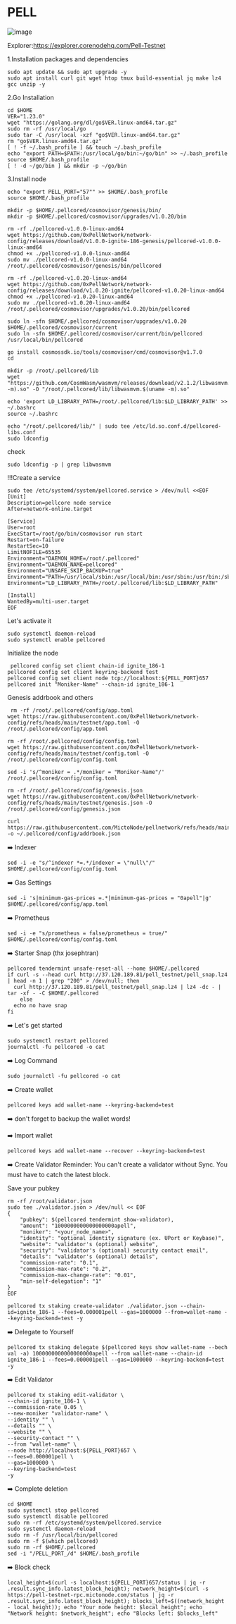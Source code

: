 # PELL
![image](https://github.com/user-attachments/assets/62eaa453-7b3c-442e-9c4e-5b2ef993d10c)




Explorer:https://explorer.corenodehq.com/Pell-Testnet



1.Installation packages and dependencies

```shell
sudo apt update && sudo apt upgrade -y
sudo apt install curl git wget htop tmux build-essential jq make lz4 gcc unzip -y
```

2.Go Installation
```shell
cd $HOME
VER="1.23.0"
wget "https://golang.org/dl/go$VER.linux-amd64.tar.gz"
sudo rm -rf /usr/local/go
sudo tar -C /usr/local -xzf "go$VER.linux-amd64.tar.gz"
rm "go$VER.linux-amd64.tar.gz"
[ ! -f ~/.bash_profile ] && touch ~/.bash_profile
echo "export PATH=$PATH:/usr/local/go/bin:~/go/bin" >> ~/.bash_profile
source $HOME/.bash_profile
[ ! -d ~/go/bin ] && mkdir -p ~/go/bin
```

3.Install node
```shell
echo "export PELL_PORT="57"" >> $HOME/.bash_profile
source $HOME/.bash_profile
```
```shell
mkdir -p $HOME/.pellcored/cosmovisor/genesis/bin/
mkdir -p $HOME/.pellcored/cosmovisor/upgrades/v1.0.20/bin
```
```shell
rm -rf ./pellcored-v1.0.0-linux-amd64
wget https://github.com/0xPellNetwork/network-config/releases/download/v1.0.0-ignite-186-genesis/pellcored-v1.0.0-linux-amd64
chmod +x ./pellcored-v1.0.0-linux-amd64
sudo mv ./pellcored-v1.0.0-linux-amd64 /root/.pellcored/cosmovisor/genesis/bin/pellcored
```
```shell
rm -rf ./pellcored-v1.0.20-linux-amd64
wget https://github.com/0xPellNetwork/network-config/releases/download/v1.0.20-ignite/pellcored-v1.0.20-linux-amd64
chmod +x ./pellcored-v1.0.20-linux-amd64
sudo mv ./pellcored-v1.0.20-linux-amd64 /root/.pellcored/cosmovisor/upgrades/v1.0.20/bin/pellcored
```

```shell
sudo ln -sfn $HOME/.pellcored/cosmovisor/upgrades/v1.0.20 $HOME/.pellcored/cosmovisor/current
sudo ln -sfn $HOME/.pellcored/cosmovisor/current/bin/pellcored /usr/local/bin/pellcored
```
```shell
go install cosmossdk.io/tools/cosmovisor/cmd/cosmovisor@v1.7.0
cd
```

```shell
mkdir -p /root/.pellcored/lib
wget "https://github.com/CosmWasm/wasmvm/releases/download/v2.1.2/libwasmvm.$(uname -m).so" -O "/root/.pellcored/lib/libwasmvm.$(uname -m).so"
```
```shell
echo 'export LD_LIBRARY_PATH=/root/.pellcored/lib:$LD_LIBRARY_PATH' >> ~/.bashrc
source ~/.bashrc
```
```shell
echo "/root/.pellcored/lib/" | sudo tee /etc/ld.so.conf.d/pellcored-libs.conf
sudo ldconfig
```


check
```shell
sudo ldconfig -p | grep libwasmvm
```

!!!Create a service

```shell
sudo tee /etc/systemd/system/pellcored.service > /dev/null <<EOF
[Unit]
Description=pellcore node service
After=network-online.target

[Service]
User=root
ExecStart=/root/go/bin/cosmovisor run start
Restart=on-failure
RestartSec=10
LimitNOFILE=65535
Environment="DAEMON_HOME=/root/.pellcored"
Environment="DAEMON_NAME=pellcored"
Environment="UNSAFE_SKIP_BACKUP=true"
Environment="PATH=/usr/local/sbin:/usr/local/bin:/usr/sbin:/usr/bin:/sbin:/bin:/usr/games:/usr/local/games:/snap/bin:/root/.pellcored/cosmovisor/current/bin"
Environment="LD_LIBRARY_PATH=/root/.pellcored/lib:$LD_LIBRARY_PATH"

[Install]
WantedBy=multi-user.target
EOF

```


Let's activate it
```shell
sudo systemctl daemon-reload
sudo systemctl enable pellcored
```

 Initialize the node
 
```shell
 pellcored config set client chain-id ignite_186-1
pellcored config set client keyring-backend test
pellcored config set client node tcp://localhost:${PELL_PORT}657
pellcored init "Moniker-Name" --chain-id ignite_186-1
```



 Genesis addrbook and others
```shell
 rm -rf /root/.pellcored/config/app.toml
wget https://raw.githubusercontent.com/0xPellNetwork/network-config/refs/heads/main/testnet/app.toml -O /root/.pellcored/config/app.toml
```
```shell
rm -rf /root/.pellcored/config/config.toml
wget https://raw.githubusercontent.com/0xPellNetwork/network-config/refs/heads/main/testnet/config.toml -O /root/.pellcored/config/config.toml
```
```shell
sed -i 's/^moniker = .*/moniker = "Moniker-Name"/' /root/.pellcored/config/config.toml
```

```shell
rm -rf /root/.pellcored/config/genesis.json
wget https://raw.githubusercontent.com/0xPellNetwork/network-config/refs/heads/main/testnet/genesis.json -O /root/.pellcored/config/genesis.json
```


```shell
curl https://raw.githubusercontent.com/MictoNode/pellnetwork/refs/heads/main/addrbook.json -o ~/.pellcored/config/addrbook.json
```

➡️ Indexer
```shell
sed -i -e "s/^indexer *=.*/indexer = \"null\"/" $HOME/.pellcored/config/config.toml
```
➡️ Gas Settings
```shell
sed -i 's|minimum-gas-prices =.*|minimum-gas-prices = "0apell"|g' $HOME/.pellcored/config/app.toml
```

➡️ Prometheus
```shell
sed -i -e "s/prometheus = false/prometheus = true/" $HOME/.pellcored/config/config.toml
```

➡️ Starter Snap (thx josephtran)

```shell
pellcored tendermint unsafe-reset-all --home $HOME/.pellcored
if curl -s --head curl http://37.120.189.81/pell_testnet/pell_snap.lz4 | head -n 1 | grep "200" > /dev/null; then
  curl http://37.120.189.81/pell_testnet/pell_snap.lz4 | lz4 -dc - | tar -xf - -C $HOME/.pellcored
    else
  echo no have snap
fi
```
➡️ Let's get started

```shell
sudo systemctl restart pellcored
journalctl -fu pellcored -o cat
```

➡️ Log Command

```shell
sudo journalctl -fu pellcored -o cat
```


➡️ Create wallet

```shell
pellcored keys add wallet-name --keyring-backend=test
```
➡️ don't forget to backup the wallet words!

➡️ Import wallet
```shell
pellcored keys add wallet-name --recover --keyring-backend=test
```
➡️ Create Validator
Reminder: You can't create a validator without Sync. You must have to catch the latest block.

Save your pubkey
```shell
rm -rf /root/validator.json
sudo tee ./validator.json > /dev/null << EOF
{
	"pubkey": $(pellcored tendermint show-validator),
	"amount": "1000000000000000000apell",
	"moniker": "<your_node_name>",
	"identity": "optional identity signature (ex. UPort or Keybase)",
	"website": "validator's (optional) website",
	"security": "validator's (optional) security contact email",
	"details": "validator's (optional) details",
	"commission-rate": "0.1",
	"commission-max-rate": "0.2",
	"commission-max-change-rate": "0.01",
	"min-self-delegation": "1"
}
EOF
```
```shell
pellcored tx staking create-validator ./validator.json --chain-id=ignite_186-1 --fees=0.000001pell --gas=1000000 --from=wallet-name --keyring-backend=test -y
```
➡️ Delegate to Yourself
```shell
pellcored tx staking delegate $(pellcored keys show wallet-name --bech val -a) 1000000000000000000apell --from wallet-name --chain-id ignite_186-1 --fees=0.000001pell --gas=1000000 --keyring-backend=test -y
```
➡️ Edit Validator
```shell
pellcored tx staking edit-validator \
--chain-id ignite_186-1 \
--commission-rate 0.05 \
--new-moniker "validator-name" \
--identity "" \
--details "" \
--website "" \
--security-contact "" \
--from "wallet-name" \
--node http://localhost:${PELL_PORT}657 \
--fees=0.000001pell \
--gas=1000000 \
--keyring-backend=test
-y
```
➡️ Complete deletion
```shell
cd $HOME
sudo systemctl stop pellcored
sudo systemctl disable pellcored
sudo rm -rf /etc/systemd/system/pellcored.service
sudo systemctl daemon-reload
sudo rm -f /usr/local/bin/pellcored
sudo rm -f $(which pellcored)
sudo rm -rf $HOME/.pellcored
sed -i "/PELL_PORT_/d" $HOME/.bash_profile
```
➡️ Block check
```shell
local_height=$(curl -s localhost:${PELL_PORT}657/status | jq -r .result.sync_info.latest_block_height); network_height=$(curl -s https://pell-testnet-rpc.mictonode.com/status | jq -r .result.sync_info.latest_block_height); blocks_left=$((network_height - local_height)); echo "Your node height: $local_height"; echo "Network height: $network_height"; echo "Blocks left: $blocks_left"
```

